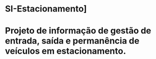 # SI-Estacionamento]
# Projeto de informação de gestão de entrada, saída e permanência de veículos em estacionamento.

